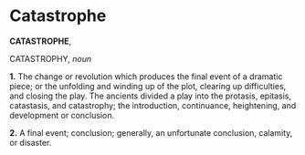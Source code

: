 # Catastrophe

**CATASTROPHE**,

CATASTROPHY, _noun_

**1.** The change or revolution which produces the final event of a dramatic piece; or the unfolding and winding up of the plot, clearing up difficulties, and closing the play. The ancients divided a play into the protasis, epitasis, catastasis, and catastrophy; the introduction, continuance, heightening, and development or conclusion.

**2.** A final event; conclusion; generally, an unfortunate conclusion, calamity, or disaster.